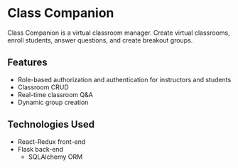 # Class Companion

Class Companion is a virtual classroom manager. Create virtual classrooms, enroll students, answer questions, and create breakout groups.

## Features

* Role-based authorization and authentication for instructors and students
* Classroom CRUD
* Real-time classroom Q&A
* Dynamic group creation

## Technologies Used

* React-Redux front-end
* Flask back-end
  * SQLAlchemy ORM
